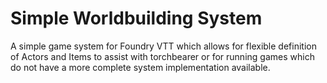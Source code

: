 # Simple Worldbuilding System

A simple game system for Foundry VTT which allows for flexible definition of Actors and Items to assist with torchbearer or for running games which do not have a more complete system implementation available.